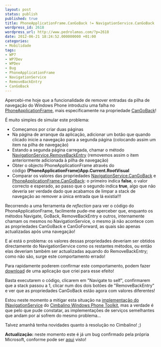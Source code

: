 ```yaml
---
layout: post
status: publish
published: true
title: PhoneApplicationFrame.CanGoBack != NavigationService.CanGoBack
wordpress_id: 2618
wordpress_url: http://www.pedrolamas.com/?p=2618
date: 2012-06-21 18:24:52.000000000 +01:00
categories:
- Mobilidade
tags:
- WP7
- WP7Dev
- WPDev
- Bug
- PhoneApplicationFrame
- NavigationService
- RemoveBackEntry
- CanGoBack
---
```

Apercebi-me hoje que a funcionalidade de remover entradas da pilha de navegação do Windows Phone introduziu uma falha no [PhoneApplicationFrame](http://msdn.microsoft.com/en-us/library/microsoft.phone.controls.phoneapplicationframe(v=vs.92).aspx), mais especificamente na propriedade [CanGoBack](http://msdn.microsoft.com/en-us/library/system.windows.controls.frame.cangoback(v=vs.92).aspx)!

É muito simples de simular este problema:

-   Começamos por criar duas páginas
-   Na página de arranque da aplicação, adicionar um botão que quando clicado inicie a navegação para a segunda página (colocando assim um item na pilha de navegação)
-   Estando a segunda página carregada, chamar o método [NavigationService.RemoveBackEntry](http://msdn.microsoft.com/en-us/library/system.windows.navigation.navigationservice.removebackentry(v=vs.92).aspx) (removemos assim o item anteriormente adicionada à pilha de navegação)
-   Obter o objecto PhoneApplicationFrame através do código **(PhoneApplicationFrame)App.Current.RootVisual**
-   Comparar os valores das propriedades [NavigationService.CanGoBack](http://msdn.microsoft.com/en-us/library/system.windows.navigation.navigationservice.cangoback(v=vs.92)) e [PhoneApplicationFrame.CanGoBack](http://msdn.microsoft.com/en-us/library/system.windows.controls.frame.cangoback(v=vs.92).aspx): o primeiro indica **false**, o valor correcto e esperado, ao passo que o segundo indica **true**, algo que não deveria ser verdade dado que acabamos de limpar a stack de navegação ao remover a única entrada que lá existia!!!

Recorrendo a uma ferramenta de *reflection* para ver o código do PhoneApplicationFrame, facilmente pude-me aperceber que, enquanto os métodos Navigate, GoBack, RemoveBackEntry e outros, internamente chamam os mesmos no NavigationService, o mesmo já não acontece com as propriedades CanGoBack e CanGoForward, as quais são apenas actualizadas após uma navegação!

E aí está o problema: os valores dessas propriedades deveriam ser obtidos directamente do NavigationService como os restantes métodos, ou então elas deveriam também ser actualizadas aquando do RemoveBackEntry; como não são, surge este comportamento errado!

Para rapidamente poderem confirmar este comportamento, podem fazer [download](http://www.pedrolamas.com/2013/01/07/the-phoneapplicationframe-bug-is-still-alive/) de uma aplicação que criei para esse efeito!

Basta executarem o código, clicarem em "Navigate to self", confirmarem que a stack passou a 1, clicar num dos dois botões de "RemoveBackEntry" e ver que as propriedades CanGoBack estão agora com valores diferentes!

Estou neste momento a mitigar esta situação na [implementação do INavigationService](https://github.com/Cimbalino/Cimbalino-Phone-Toolkit/blob/master/src/Cimbalino.Phone.Toolkit/Services/NavigationService.cs) do [Cimbalino Windows Phone Toolkit](http://cimbalino.org), mas a verdade é que pelo que pude constatar, as implementações de serviços semelhantes que andam por aí sofrem do mesmo problema...

Talvez amanhã tenha novidades quanto à resolução no Cimbalino! ;)

**Actualização:** neste momento este é já um bug confirmado pela própria Microsoft, conforme pode ser [aqui](http://forums.create.msdn.com/forums/p/106075/625214.aspx) visto!
